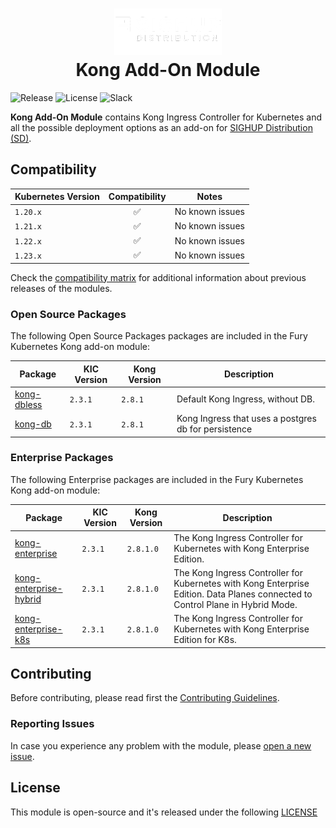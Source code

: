 <h1 align="center">
<picture>
  <source media="(prefers-color-scheme: dark)" srcset="https://raw.githubusercontent.com/sighupio/distribution/refs/heads/main/docs/assets/white-logo.png">
  <source media="(prefers-color-scheme: light)" srcset="https://raw.githubusercontent.com/sighupio/distribution/refs/heads/main/docs/assets/black-logo.png">
  <img alt="Shows a black logo in light color mode and a white one in dark color mode." src="https://raw.githubusercontent.com/sighupio/distribution/refs/heads/main/docs/assets/white-logo.png">
</picture><br/>
  Kong Add-On Module
</h1>

![Release](https://img.shields.io/badge/Latest%20Release-v2.8.1-blue)
![License](https://img.shields.io/github/license/sighupio/fury-kubernetes-kong?label=License)
![Slack](https://img.shields.io/badge/slack-@kubernetes/fury-yellow.svg?logo=slack&label=Slack)

<!-- <SD-DOCS> -->

**Kong Add-On Module** contains Kong Ingress Controller for Kubernetes and all the possible deployment options as an
add-on for [SIGHUP Distribution (SD)][kfd-repo].

## Compatibility

| Kubernetes Version |   Compatibility    | Notes                                               |
|--------------------|:------------------:|-----------------------------------------------------|
| `1.20.x`           | :white_check_mark: | No known issues                                     |
| `1.21.x`           | :white_check_mark: | No known issues                                     |
| `1.22.x`           | :white_check_mark: | No known issues                                     |
| `1.23.x`           | :white_check_mark: | No known issues                                     |

Check the [compatibility matrix][compatibility-matrix] for additional information about previous releases of the modules.

### Open Source Packages

The following Open Source Packages packages are included in the Fury Kubernetes Kong add-on module:

| Package                                              | KIC Version  | Kong Version | Description                                           |
|------------------------------------------------------|--------------|--------------|-------------------------------------------------------|
| [kong-dbless](katalog/kong/kong-dbless)              | `2.3.1`      | `2.8.1`      | Default Kong Ingress, without DB.                     |
| [kong-db](katalog/kong/kong-db)                      | `2.3.1`      | `2.8.1`      | Kong Ingress that uses a postgres db for persistence  |


### Enterprise Packages

The following Enterprise packages are included in the Fury Kubernetes Kong add-on module:

| Package                                                        | KIC Version  | Kong Version | Description                                                                                                                      |
|----------------------------------------------------------------|--------------|--------------|----------------------------------------------------------------------------------------------------------------------------------|
| [kong-enterprise](katalog/kong/kong-enterprise)                | `2.3.1`      | `2.8.1.0`    | The Kong Ingress Controller for Kubernetes with Kong Enterprise Edition.                                                         |
| [kong-enterprise-hybrid](katalog/kong/kong-enterprise-hybrid)  | `2.3.1`      | `2.8.1.0`    | The Kong Ingress Controller for Kubernetes with Kong Enterprise Edition. Data Planes connected to Control Plane in Hybrid Mode.  |
| [kong-enterprise-k8s](katalog/kong/kong-enterprise-k8s)        | `2.3.1`      | `2.8.1.0`    | The Kong Ingress Controller for Kubernetes with Kong Enterprise Edition for K8s.                                                 |

<!-- Links -->

[kfd-repo]: https://github.com/sighupio/fury-distribution
[kfd-docs]: https://docs.kubernetesfury.com/docs/distribution/
[compatibility-matrix]: https://github.com/sighupio/fury-kubernetes-kong/blob/master/docs/COMPATIBILITY_MATRIX.md

<!-- </SD-DOCS> -->

<!-- <FOOTER> -->

## Contributing

Before contributing, please read first the [Contributing Guidelines](docs/CONTRIBUTING.md).

### Reporting Issues

In case you experience any problem with the module, please [open a new issue](https://github.com/sighupio/fury-kubernetes-kong/issues/new/choose).

## License

This module is open-source and it's released under the following [LICENSE](LICENSE)

<!-- </FOOTER> -->
